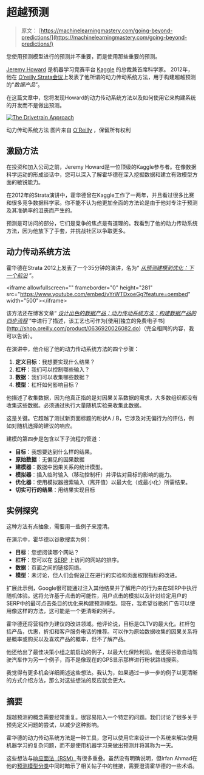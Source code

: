 # 超越预测

> 原文： [https://machinelearningmastery.com/going-beyond-predictions/](https://machinelearningmastery.com/going-beyond-predictions/)

您使用预测模型进行的预测并不重要，而是使用那些重要的预测。

[Jeremy Howard](https://www.linkedin.com/in/howardjeremy) 是机器学习竞赛平台 [Kaggle](http://www.kaggle.com/) 的总裁兼首席科学家。 2012年，他在 [O'reilly Strata会议](http://strataconf.com/)上发表了他所谓的动力传动系统方法，用于构建超越预测的“_数据产品_”。

在这篇文章中，您将发现Howard的动力传动系统方法以及如何使用它来构建系统的开发而不是做出预测。

[![The Drivetrain Approach](img/7d35b5c7e6992228a41104f4f68c9ddf.jpg)](https://3qeqpr26caki16dnhd19sv6by6v-wpengine.netdna-ssl.com/wp-content/uploads/2014/08/drivetrain-approach.png)

动力传动系统方法
图片来自 [O'Reilly](http://radar.oreilly.com/2012/03/drivetrain-approach-data-products.html) ，保留所有权利

## 激励方法

在投资和加入公司之前，Jeremy Howard是一位顶级的Kaggle参与者。在像数据科学运动的形成谈话中，您可以深入了解霍华德在深入挖掘数据和建立有效模型方面的敏锐能力。

在2012年的Strata演讲中，霍华德曾在Kaggle工作了一两年，并且看过很多比赛和很多竞争数据科学家。你不能不认为他更加全面的方法论是由于他对专注于预测及其准确率的沮丧而产生的。

预测是可访问的部分，它们是竞争的焦点是有道理的。我看到了他的动力传动系统方法，因为他放下了手套，并挑战社区以争取更多。

## 动力传动系统方法

霍华德在Strata 2012上发表了一个35分钟的演讲，名为“ [_从预测建模到优化：下一个前沿_](https://www.youtube.com/watch?v=vYrWTDxoeGg) ”。

&lt;iframe allowfullscreen="" frameborder="0" height="281" src="https://www.youtube.com/embed/vYrWTDxoeGg?feature=oembed" width="500"&gt;&lt;/iframe&gt;

该方法还在博客文章“ [_设计出色的数据产品：动力传动系统方法：构建数据产品的四步流程_](http://radar.oreilly.com/2012/03/drivetrain-approach-data-products.html) ”中进行了描述，该工艺也可作为[使用]独立的免费电子书](http://shop.oreilly.com/product/0636920026082.do)（完全相同的内容，我可以告诉）。

在演讲中，他介绍了他的动力传动系统方法的四个步骤：

1.  **定义目标**：我想要实现什么结果？
2.  **杠杆**：我们可以控制哪些输入？
3.  **数据**：我们可以收集哪些数据？
4.  **模型**：杠杆如何影响目标？

他描述了收集数据，因为他真正指的是对因果关系数据的需求，大多数组织都没有收集这些数据。必须通过执行大量随机实验来收集此数据。

这是关键。它超越了测试新页面标题的粉状A / B，它涉及对无偏行为的评估，例如对随机选择的建议的响应。

建模的第四步是包含以下子流程的管道：

*   **目标**：我想要达到什么样的结果。
*   **原始数据**：无偏见的因果数据
*   **建模器**：数据中因果关系的统计模型。
*   **模拟器**：插入临时输入（移动控制杆）并评估对目标的影响的能力。
*   **优化器**：使用模拟器搜索输入（离开值）以最大化（或最小化）所需结果。
*   **切实可行的结果**：用结果实现目标

## 实例探究

这种方法有点抽象，需要用一些例子来澄清。

在演示中，霍华德以谷歌搜索为例：

*   **目标**：您想阅读哪个网站？
*   **杠杆**：您可以在 [SERP](http://en.wikipedia.org/wiki/Search_engine_results_page) 上访问的网站的排序。
*   **数据**：页面之间的链接网络。
*   **模型**：未讨论，但人们会假设正在进行的实验和页面权限指标的改进。

扩展此示例，Google很可能通过注入其他结果并了解用户的行为来在SERP中执行随机体验。这将允许基于点击的可能性，用户点击的模拟以及针对给定用户的SERP中的最可点击条目的优化来构建预测模型。现在，我希望谷歌的广告可以使用像这样的方法，这可能是一个更清晰的例子。

霍华德还将营销作为建议的改进领域。他评论说，目标是CLTV的最大化。杠杆包括产品，优惠，折扣和客户服务电话的推荐。可以作为原始数据收集的因果关系将是概率或购买以及喜欢产品的概率，但不了解产品。

他还给出了最佳决策小组之前启动的例子，以最大化保险利润。他还将谷歌自动驾驶汽车作为另一个例子，而不是像现在的GPS显示那样进行粉状路线搜索。

我觉得有更多机会详细阐述这些想法。我认为，如果通过一步一步的例子以更清晰的方式介绍方法，那么对这些想法的反应就会更大。

## 摘要

超越预测的概念需要经常重复。很容易陷入一个特定的问题。我们讨论了很多关于预先定义问题的尝试，以减少这种影响。

霍华德的动力传动系统方法是一种工具，您可以使用它来设计一个系统来解决使用机器学习的复杂问题，而不是使用机器学习来做出预测并将其称为一天。

这些想法与[响应面法（RSM）](http://machinelearningmastery.com/clever-application-of-a-predictive-model/ "Clever Application Of A Predictive Model")有很多重叠。虽然没有明确说明，但Irfan Ahmad在他的[预测模型分类](http://blog.kaggle.com/2012/03/05/irfans-taxonomy-of-predictive-modelling/)中同时暗示了相关帖子中的链接，需要澄清霍华德的一些术语。
